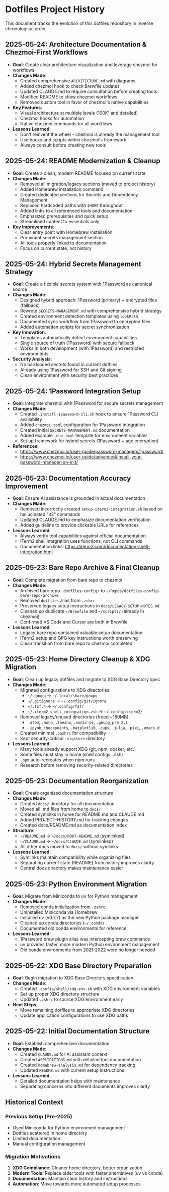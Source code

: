 # Dotfiles Project History

This document tracks the evolution of this dotfiles repository in reverse chronological order.

## 2025-05-24: Architecture Documentation & Chezmoi-First Workflows
- **Goal**: Create clear architecture visualization and leverage chezmoi for workflows
- **Changes Made**:
  - Created comprehensive `ARCHITECTURE.md` with diagrams
  - Added chezmoi hook to check Brewfile updates
  - Updated CLAUDE.md to require consultation before creating tools
  - Modified README to show chezmoi workflows
  - Removed custom tool in favor of chezmoi's native capabilities
- **Key Features**:
  - Visual architecture at multiple levels (100K' and detailed)
  - Chezmoi hooks for automation
  - Native chezmoi commands for all workflows
- **Lessons Learned**:
  - Don't reinvent the wheel - chezmoi is already the management tool
  - Use hooks and scripts within chezmoi's framework
  - Always consult before creating new tools

## 2025-05-24: README Modernization & Cleanup
- **Goal**: Create a clean, modern README focused on current state
- **Changes Made**:
  - Removed all migration/legacy sections (moved to project history)
  - Added Homebrew installation command
  - Created dedicated sections for Secrets and Dependency Management
  - Replaced hardcoded paths with `$HOME` throughout
  - Added links to all referenced tools and documentation
  - Emphasized prerequisites and quick setup
  - Streamlined content to essentials only
- **Key Improvements**:
  - Clear entry point with Homebrew installation
  - Prominent secrets management section
  - All tools properly linked to documentation
  - Focus on current state, not history

## 2025-05-24: Hybrid Secrets Management Strategy
- **Goal**: Create a flexible secrets system with 1Password as canonical source
- **Changes Made**:
  - Designed hybrid approach: 1Password (primary) + encrypted files (fallback)
  - Rewrote `SECRETS-MANAGEMENT.md` with comprehensive hybrid strategy
  - Created environment detection templates using `lookPath`
  - Documented sync workflow from 1Password to encrypted files
  - Added automation scripts for secret synchronization
- **Key Innovation**:
  - Templates automatically detect environment capabilities
  - Single source of truth (1Password) with secure fallback
  - Works in both development (with 1Password) and restricted environments
- **Security Analysis**:
  - No hardcoded secrets found in current dotfiles
  - Already using 1Password for SSH and Git signing
  - Clean environment with security best practices

## 2025-05-24: 1Password Integration Setup
- **Goal**: Integrate chezmoi with 1Password for secure secrets management
- **Changes Made**:
  - Created `.install-1password-cli.sh` hook to ensure 1Password CLI availability
  - Added `chezmoi.toml` configuration for 1Password integration
  - Created initial `SECRETS-MANAGEMENT.md` documentation
  - Added example `.env.tmpl` template for environment variables
  - Set up framework for hybrid secrets (1Password + age encryption)
- **References**:
  - https://www.chezmoi.io/user-guide/password-managers/1password/
  - https://www.chezmoi.io/user-guide/advanced/install-your-password-manager-on-init/

## 2025-05-23: Documentation Accuracy Improvement
- **Goal**: Ensure AI assistance is grounded in actual documentation
- **Changes Made**:
  - Removed incorrectly created `setup-iterm2-integration.sh` based on hallucinated "it2" commands
  - Updated CLAUDE.md to emphasize documentation verification
  - Added guideline to provide clickable URLs for references
- **Lessons Learned**:
  - Always verify tool capabilities against official documentation
  - iTerm2 shell integration uses functions, not CLI commands
  - Documentation links: https://iterm2.com/documentation-shell-integration.html

## 2025-05-23: Bare Repo Archive & Final Cleanup
- **Goal**: Complete migration from bare repo to chezmoi
- **Changes Made**:
  - Archived bare repo `.dotfiles-config/` to `~/Repos/dotfiles-config-bare-repo-archive`
  - Removed `dotfiles` alias from `.zshrc`
  - Preserved legacy setup instructions in `docs/LEGACY-SETUP-NOTES.md`
  - Cleaned up duplicate `~/Brewfile` and `~/scripts/` (already in chezmoi)
  - Confirmed VS Code and Cursor are both in Brewfile
- **Lessons Learned**:
  - Legacy bare repo contained valuable setup documentation
  - iTerm2 setup and GPG key instructions worth preserving
  - Clean transition from bare repo to chezmoi completed

## 2025-05-23: Home Directory Cleanup & XDG Migration
- **Goal**: Clean up legacy dotfiles and migrate to XDG Base Directory spec
- **Changes Made**:
  - Migrated configurations to XDG directories:
    - `~/.gnupg` → `~/.local/share/gnupg`
    - `~/.gitignore` → `~/.config/git/ignore`
    - `~/.fzf.*` → `~/.config/fzf/`
    - `~/.iterm2_shell_integration.zsh` → `~/.config/iterm2/`
  - Removed legacy/unused directories (freed ~180MB):
    - `.atom`, `.mono`, `.theano`, `.sonic-pi`, `.gnupg_pre_2.1`
    - `.ipynb_checkpoints`, `.matplotlib`, `.cups`, `.julia`, `.pixi`, `.emacs.d`
  - Created minimal `.bashrc` for compatibility
  - Kept security-critical `.sigstore` directory
- **Lessons Learned**:
  - Many tools already support XDG (git, npm, docker, etc.)
  - Some files must stay in home (shell configs, .ssh)
  - `.npm` auto-recreates when npm runs
  - Research before removing security-related directories

## 2025-05-23: Documentation Reorganization
- **Goal**: Create organized documentation structure
- **Changes Made**:
  - Created `docs/` directory for all documentation
  - Moved all .md files from home to `docs/`
  - Created symlinks in home for README.md and CLAUDE.md
  - Added PROJECT-HISTORY.md for tracking changes
  - Created docs/README.md as documentation index
- **Structure**:
  - `~/README.md` → `~/docs/ROOT-README.md` (symlinked)
  - `~/CLAUDE.md` → `~/docs/CLAUDE.md` (symlinked)
  - All other docs moved to `docs/` without symlinks
- **Lessons Learned**:
  - Symlinks maintain compatibility while organizing files
  - Separating current state (README) from history improves clarity
  - Central docs directory makes maintenance easier

## 2025-05-23: Python Environment Migration
- **Goal**: Migrate from Miniconda to uv for Python management
- **Changes Made**:
  - Removed conda initialization from `.zshrc`
  - Uninstalled Miniconda via Homebrew
  - Installed uv (v0.7.7) as the new Python package manager
  - Cleaned up conda directories (`~/.conda`)
  - Documented old conda environments for reference
- **Lessons Learned**:
  - 1Password brew plugin alias was intercepting brew commands
  - uv provides faster, more modern Python environment management
  - Old conda environments from 2021-2022 were no longer needed

## 2025-05-22: XDG Base Directory Preparation
- **Goal**: Begin migration to XDG Base Directory specification
- **Changes Made**:
  - Created `.config/shell/xdg-env.sh` with XDG environment variables
  - Set up proper XDG directory structure
  - Updated `.zshrc` to source XDG environment early
- **Next Steps**:
  - Move remaining dotfiles to appropriate XDG directories
  - Update application configurations to use XDG paths

## 2025-05-22: Initial Documentation Structure
- **Goal**: Establish comprehensive documentation
- **Changes Made**:
  - Created `CLAUDE.md` for AI assistant context
  - Created `APPLICATIONS.md` with detailed tool documentation
  - Created `homebrew-analysis.md` for dependency tracking
  - Updated `README.md` with current setup instructions
- **Lessons Learned**:
  - Detailed documentation helps with maintenance
  - Separating concerns into different documents improves clarity

## Historical Context

### Previous Setup (Pre-2025)
- Used Miniconda for Python environment management
- Dotfiles scattered in home directory
- Limited documentation
- Manual configuration management

### Migration Motivations
1. **XDG Compliance**: Cleaner home directory, better organization
2. **Modern Tools**: Replace older tools with faster alternatives (uv vs conda)
3. **Documentation**: Maintain clear history and instructions
4. **Automation**: Move towards more automated setup processes